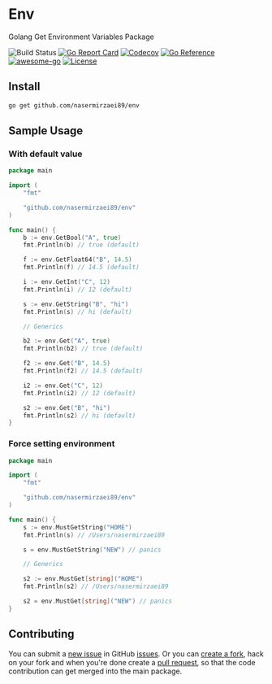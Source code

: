 # Env

Golang Get Environment Variables Package

![Build Status](https://github.com/nasermirzaei89/env/actions/workflows/build.yml/badge.svg)
[![Go Report Card](https://goreportcard.com/badge/github.com/nasermirzaei89/env)](https://goreportcard.com/report/github.com/nasermirzaei89/env)
[![Codecov](https://codecov.io/gh/nasermirzaei89/env/branch/master/graph/badge.svg)](https://codecov.io/gh/nasermirzaei89/env)
[![Go Reference](https://pkg.go.dev/badge/github.com/nasermirzaei89/env.svg)](https://pkg.go.dev/github.com/nasermirzaei89/env)
[![awesome-go](https://awesome.re/badge.svg)](https://github.com/avelino/awesome-go#configuration)
[![License](https://img.shields.io/github/license/nasermirzaei89/env)](https://raw.githubusercontent.com/nasermirzaei89/env/master/LICENSE)

## Install

```sh
go get github.com/nasermirzaei89/env
```

## Sample Usage

### With default value

```go
package main

import (
	"fmt"

	"github.com/nasermirzaei89/env"
)

func main() {
	b := env.GetBool("A", true)
	fmt.Println(b) // true (default)

	f := env.GetFloat64("B", 14.5)
	fmt.Println(f) // 14.5 (default)

	i := env.GetInt("C", 12)
	fmt.Println(i) // 12 (default)

	s := env.GetString("B", "hi")
	fmt.Println(s) // hi (default)

	// Generics

	b2 := env.Get("A", true)
	fmt.Println(b2) // true (default)

	f2 := env.Get("B", 14.5)
	fmt.Println(f2) // 14.5 (default)

	i2 := env.Get("C", 12)
	fmt.Println(i2) // 12 (default)

	s2 := env.Get("B", "hi")
	fmt.Println(s2) // hi (default)
}
```

### Force setting environment

```go
package main

import (
	"fmt"

	"github.com/nasermirzaei89/env"
)

func main() {
	s := env.MustGetString("HOME")
	fmt.Println(s) // /Users/nasermirzaei89

	s = env.MustGetString("NEW") // panics

	// Generics

	s2 := env.MustGet[string]("HOME")
	fmt.Println(s2) // /Users/nasermirzaei89

	s2 = env.MustGet[string]("NEW") // panics
}
```

## Contributing

You can submit a [new issue](https://github.com/nasermirzaei89/env/issues/new) in
GitHub [issues](https://github.com/nasermirzaei89/env/issues).
Or you can [create a fork](https://help.github.com/articles/fork-a-repo), hack on your fork and when you're done create
a [pull request](https://help.github.com/articles/fork-a-repo#pull-requests), so that the code contribution can get
merged into the main package.
